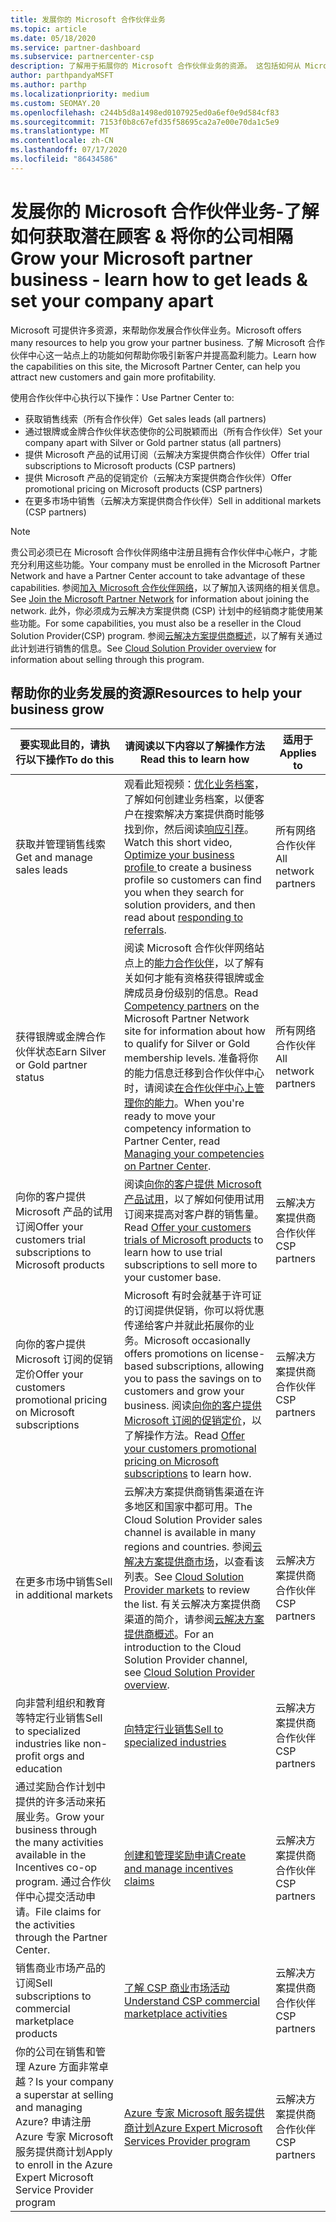 ```yaml
---
title: 发展你的 Microsoft 合作伙伴业务
ms.topic: article
ms.date: 05/18/2020
ms.service: partner-dashboard
ms.subservice: partnercenter-csp
description: 了解用于拓展你的 Microsoft 合作伙伴业务的资源。 这包括如何从 Microsoft 获取销售线索（推荐）。
author: parthpandyaMSFT
ms.author: parthp
ms.localizationpriority: medium
ms.custom: SEOMAY.20
ms.openlocfilehash: c244b5d8a1498ed0107925ed0a6ef0e9d584cf83
ms.sourcegitcommit: 7153f0b8c67efd35f58695ca2a7e00e70da1c5e9
ms.translationtype: MT
ms.contentlocale: zh-CN
ms.lasthandoff: 07/17/2020
ms.locfileid: "86434586"
---
```

# <a name="grow-your-microsoft-partner-business---learn-how-to-get-leads--set-your-company-apart"></a><span data-ttu-id="7fcba-104">发展你的 Microsoft 合作伙伴业务-了解如何获取潜在顾客 & 将你的公司相隔</span><span class="sxs-lookup"><span data-stu-id="7fcba-104">Grow your Microsoft partner business - learn how to get leads & set your company apart</span></span>

<span data-ttu-id="7fcba-105">Microsoft 可提供许多资源，来帮助你发展合作伙伴业务。</span><span class="sxs-lookup"><span data-stu-id="7fcba-105">Microsoft offers many resources to help you grow your partner business.</span></span> <span data-ttu-id="7fcba-106">了解 Microsoft 合作伙伴中心这一站点上的功能如何帮助你吸引新客户并提高盈利能力。</span><span class="sxs-lookup"><span data-stu-id="7fcba-106">Learn how the capabilities on this site, the Microsoft Partner Center, can help you attract new customers and gain more profitability.</span></span>

<span data-ttu-id="7fcba-107">使用合作伙伴中心执行以下操作：</span><span class="sxs-lookup"><span data-stu-id="7fcba-107">Use Partner Center to:</span></span>

- <span data-ttu-id="7fcba-108">获取销售线索（所有合作伙伴）</span><span class="sxs-lookup"><span data-stu-id="7fcba-108">Get sales leads (all partners)</span></span>
- <span data-ttu-id="7fcba-109">通过银牌或金牌合作伙伴状态使你的公司脱颖而出（所有合作伙伴）</span><span class="sxs-lookup"><span data-stu-id="7fcba-109">Set your company apart with Silver or Gold partner status (all partners)</span></span>
- <span data-ttu-id="7fcba-110">提供 Microsoft 产品的试用订阅（云解决方案提供商合作伙伴）</span><span class="sxs-lookup"><span data-stu-id="7fcba-110">Offer trial subscriptions to Microsoft products (CSP partners)</span></span>
- <span data-ttu-id="7fcba-111">提供 Microsoft 产品的促销定价（云解决方案提供商合作伙伴）</span><span class="sxs-lookup"><span data-stu-id="7fcba-111">Offer promotional pricing on Microsoft products (CSP partners)</span></span>
- <span data-ttu-id="7fcba-112">在更多市场中销售（云解决方案提供商合作伙伴）</span><span class="sxs-lookup"><span data-stu-id="7fcba-112">Sell in additional markets (CSP partners)</span></span>

> [!NOTE]  
> <span data-ttu-id="7fcba-113">贵公司必须已在 Microsoft 合作伙伴网络中注册且拥有合作伙伴中心帐户，才能充分利用这些功能。</span><span class="sxs-lookup"><span data-stu-id="7fcba-113">Your company must be enrolled in the Microsoft Partner Network and have a Partner Center account to take advantage of these capabilities.</span></span> <span data-ttu-id="7fcba-114">参阅[加入 Microsoft 合作伙伴网络](mpn-overview.md)，以了解加入该网络的相关信息。</span><span class="sxs-lookup"><span data-stu-id="7fcba-114">See [Join the Microsoft Partner Network](mpn-overview.md) for information about joining the network.</span></span> <span data-ttu-id="7fcba-115">此外，你必须成为云解决方案提供商 (CSP) 计划中的经销商才能使用某些功能。</span><span class="sxs-lookup"><span data-stu-id="7fcba-115">For some capabilities, you must also be a reseller in the Cloud Solution Provider(CSP) program.</span></span> <span data-ttu-id="7fcba-116">参阅[云解决方案提供商概述](csp-overview.md)，以了解有关通过此计划进行销售的信息。</span><span class="sxs-lookup"><span data-stu-id="7fcba-116">See [Cloud Solution Provider overview](csp-overview.md) for information about selling through this program.</span></span>

## <a name="resources-to-help-your-business-grow"></a><span data-ttu-id="7fcba-117">帮助你的业务发展的资源</span><span class="sxs-lookup"><span data-stu-id="7fcba-117">Resources to help your business grow</span></span>

|  <span data-ttu-id="7fcba-118">**要实现此目的，请执行以下操作**</span><span class="sxs-lookup"><span data-stu-id="7fcba-118">**To do this**</span></span>  |  <span data-ttu-id="7fcba-119">**请阅读以下内容以了解操作方法**</span><span class="sxs-lookup"><span data-stu-id="7fcba-119">**Read this to learn how**</span></span>  |  <span data-ttu-id="7fcba-120">**适用于**</span><span class="sxs-lookup"><span data-stu-id="7fcba-120">**Applies to**</span></span>  |
|--------------|-----------|--------------
| <span data-ttu-id="7fcba-121">获取并管理销售线索</span><span class="sxs-lookup"><span data-stu-id="7fcba-121">Get and manage sales leads</span></span> | <span data-ttu-id="7fcba-122">观看此短视频：[优化业务档案](https://player.vimeo.com/video/252788046 )，了解如何创建业务档案，以便客户在搜索解决方案提供商时能够找到你，然后阅读[响应引荐](responding-to-referrals.md)。</span><span class="sxs-lookup"><span data-stu-id="7fcba-122">Watch this short video, [Optimize your business profile ](https://player.vimeo.com/video/252788046 ) to create a business profile so customers can find you when they search for solution providers, and then read about [responding to referrals](responding-to-referrals.md).</span></span> | <span data-ttu-id="7fcba-123">所有网络合作伙伴</span><span class="sxs-lookup"><span data-stu-id="7fcba-123">All network partners</span></span> |
| <span data-ttu-id="7fcba-124">获得银牌或金牌合作伙伴状态</span><span class="sxs-lookup"><span data-stu-id="7fcba-124">Earn Silver or Gold partner status</span></span> | <span data-ttu-id="7fcba-125">阅读 Microsoft 合作伙伴网络站点上的[能力合作伙伴](https://partner.microsoft.com/membership/competencies)，以了解有关如何才能有资格获得银牌或金牌成员身份级别的信息。</span><span class="sxs-lookup"><span data-stu-id="7fcba-125">Read [Competency partners](https://partner.microsoft.com/membership/competencies) on the Microsoft Partner Network site for information about how to qualify for Silver or Gold membership levels.</span></span> <span data-ttu-id="7fcba-126">准备将你的能力信息迁移到合作伙伴中心时，请阅读[在合作伙伴中心上管理你的能力](competencies.md)。</span><span class="sxs-lookup"><span data-stu-id="7fcba-126">When you're ready to move your competency information to Partner Center, read [Managing your competencies on Partner Center](competencies.md).</span></span> | <span data-ttu-id="7fcba-127">所有网络合作伙伴</span><span class="sxs-lookup"><span data-stu-id="7fcba-127">All network partners</span></span> |
| <span data-ttu-id="7fcba-128">向你的客户提供 Microsoft 产品的试用订阅</span><span class="sxs-lookup"><span data-stu-id="7fcba-128">Offer your customers trial subscriptions to Microsoft products</span></span> | <span data-ttu-id="7fcba-129">阅读[向你的客户提供 Microsoft 产品试用](offer-your-customers-trials-of-microsoft-products.md)，以了解如何使用试用订阅来提高对客户群的销售量。</span><span class="sxs-lookup"><span data-stu-id="7fcba-129">Read [Offer your customers trials of Microsoft products](offer-your-customers-trials-of-microsoft-products.md) to learn how to use trial subscriptions to sell more to your customer base.</span></span>| <span data-ttu-id="7fcba-130">云解决方案提供商合作伙伴</span><span class="sxs-lookup"><span data-stu-id="7fcba-130">CSP partners</span></span> |
| <span data-ttu-id="7fcba-131">向你的客户提供 Microsoft 订阅的促销定价</span><span class="sxs-lookup"><span data-stu-id="7fcba-131">Offer your customers promotional pricing on Microsoft subscriptions</span></span> | <span data-ttu-id="7fcba-132">Microsoft 有时会就基于许可证的订阅提供促销，你可以将优惠传递给客户并就此拓展你的业务。</span><span class="sxs-lookup"><span data-stu-id="7fcba-132">Microsoft occasionally offers promotions on license-based subscriptions, allowing you to pass the savings on to customers and grow your business.</span></span> <span data-ttu-id="7fcba-133">阅读[向你的客户提供 Microsoft 订阅的促销定价](promotions.md)，以了解操作方法。</span><span class="sxs-lookup"><span data-stu-id="7fcba-133">Read [Offer your customers promotional pricing on Microsoft subscriptions](promotions.md) to learn how.</span></span> | <span data-ttu-id="7fcba-134">云解决方案提供商合作伙伴</span><span class="sxs-lookup"><span data-stu-id="7fcba-134">CSP partners</span></span> |
| <span data-ttu-id="7fcba-135">在更多市场中销售</span><span class="sxs-lookup"><span data-stu-id="7fcba-135">Sell in additional markets</span></span> | <span data-ttu-id="7fcba-136">云解决方案提供商销售渠道在许多地区和国家中都可用。</span><span class="sxs-lookup"><span data-stu-id="7fcba-136">The Cloud Solution Provider sales channel is available in many regions and countries.</span></span> <span data-ttu-id="7fcba-137">参阅[云解决方案提供商市场](agreements.md)，以查看该列表。</span><span class="sxs-lookup"><span data-stu-id="7fcba-137">See [Cloud Solution Provider markets](agreements.md) to review the list.</span></span> <span data-ttu-id="7fcba-138">有关云解决方案提供商渠道的简介，请参阅[云解决方案提供商概述](csp-overview.md)。</span><span class="sxs-lookup"><span data-stu-id="7fcba-138">For an introduction to the Cloud Solution Provider channel, see [Cloud Solution Provider overview](csp-overview.md).</span></span>  | <span data-ttu-id="7fcba-139">云解决方案提供商合作伙伴</span><span class="sxs-lookup"><span data-stu-id="7fcba-139">CSP partners</span></span> |
<span data-ttu-id="7fcba-140">向非营利组织和教育等特定行业销售</span><span class="sxs-lookup"><span data-stu-id="7fcba-140">Sell to specialized industries like non-profit orgs and education</span></span>|[<span data-ttu-id="7fcba-141">向特定行业销售</span><span class="sxs-lookup"><span data-stu-id="7fcba-141">Sell to specialized industries</span></span>](get-special-pricing-for-offers.md)|<span data-ttu-id="7fcba-142">云解决方案提供商合作伙伴</span><span class="sxs-lookup"><span data-stu-id="7fcba-142">CSP partners</span></span>|
|<span data-ttu-id="7fcba-143">通过奖励合作计划中提供的许多活动来拓展业务。</span><span class="sxs-lookup"><span data-stu-id="7fcba-143">Grow your business through the many activities available in the Incentives co-op program.</span></span> <span data-ttu-id="7fcba-144">通过合作伙伴中心提交活动申请。</span><span class="sxs-lookup"><span data-stu-id="7fcba-144">File claims for the activities through the Partner Center.</span></span>| [<span data-ttu-id="7fcba-145">创建和管理奖励申请</span><span class="sxs-lookup"><span data-stu-id="7fcba-145">Create and manage incentives claims</span></span>](create-incentives-claims.md)|<span data-ttu-id="7fcba-146">云解决方案提供商合作伙伴</span><span class="sxs-lookup"><span data-stu-id="7fcba-146">CSP partners</span></span>|
|<span data-ttu-id="7fcba-147">销售商业市场产品的订阅</span><span class="sxs-lookup"><span data-stu-id="7fcba-147">Sell subscriptions to commercial marketplace products</span></span>|[<span data-ttu-id="7fcba-148">了解 CSP 商业市场活动</span><span class="sxs-lookup"><span data-stu-id="7fcba-148">Understand CSP commercial marketplace activities</span></span>](csp-commercial-marketplace-overview.md)|<span data-ttu-id="7fcba-149">云解决方案提供商合作伙伴</span><span class="sxs-lookup"><span data-stu-id="7fcba-149">CSP partners</span></span>|
|<span data-ttu-id="7fcba-150">你的公司在销售和管理 Azure 方面非常卓越？</span><span class="sxs-lookup"><span data-stu-id="7fcba-150">Is your company a superstar at selling and managing Azure?</span></span> <span data-ttu-id="7fcba-151">申请注册 Azure 专家 Microsoft 服务提供商计划</span><span class="sxs-lookup"><span data-stu-id="7fcba-151">Apply to enroll in the Azure Expert Microsoft Service Provider program</span></span>|[<span data-ttu-id="7fcba-152">Azure 专家 Microsoft 服务提供商计划</span><span class="sxs-lookup"><span data-stu-id="7fcba-152">Azure Expert Microsoft Services Provider program</span></span>](azure-expert-msp.md)|<span data-ttu-id="7fcba-153">云解决方案提供商合作伙伴</span><span class="sxs-lookup"><span data-stu-id="7fcba-153">CSP partners</span></span>|
